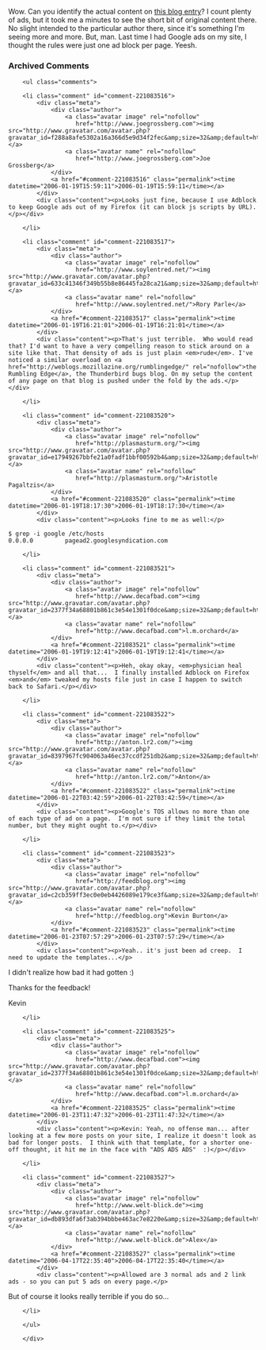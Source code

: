 Wow.  Can you identify the actual content on [this blog entry][p]?  I count plenty of ads, but it took me a minutes to see the short bit of original content there.  No slight intended to the particular author there, since it's something I'm seeing more and more.  But, man.  Last time I had Google ads on my site, I thought the rules were just one ad block per page.  Yeesh.

[p]: http://www.feedblog.org/2006/01/yahoo_music_for.html

<div id="comments" class="comments archived-comments">
            <h3>Archived Comments</h3>
            
        <ul class="comments">
            
        <li class="comment" id="comment-221083516">
            <div class="meta">
                <div class="author">
                    <a class="avatar image" rel="nofollow" 
                       href="http://www.joegrossberg.com"><img src="http://www.gravatar.com/avatar.php?gravatar_id=f288a8afe5302a16a366d5e9d34f2fec&amp;size=32&amp;default=http://mediacdn.disqus.com/1320279820/images/noavatar32.png"/></a>
                    <a class="avatar name" rel="nofollow" 
                       href="http://www.joegrossberg.com">Joe Grossberg</a>
                </div>
                <a href="#comment-221083516" class="permalink"><time datetime="2006-01-19T15:59:11">2006-01-19T15:59:11</time></a>
            </div>
            <div class="content"><p>Looks just fine, because I use Adblock to keep Google ads out of my Firefox (it can block js scripts by URL).</p></div>
            
        </li>
    
        <li class="comment" id="comment-221083517">
            <div class="meta">
                <div class="author">
                    <a class="avatar image" rel="nofollow" 
                       href="http://www.soylentred.net/"><img src="http://www.gravatar.com/avatar.php?gravatar_id=633c41346f349b55b8e86445fa28ca21&amp;size=32&amp;default=http://mediacdn.disqus.com/1320279820/images/noavatar32.png"/></a>
                    <a class="avatar name" rel="nofollow" 
                       href="http://www.soylentred.net/">Rory Parle</a>
                </div>
                <a href="#comment-221083517" class="permalink"><time datetime="2006-01-19T16:21:01">2006-01-19T16:21:01</time></a>
            </div>
            <div class="content"><p>That's just terrible.  Who would read that? I'd want to have a very compelling reason to stick around on a site like that. That density of ads is just plain <em>rude</em>. I've noticed a similar overload on <a href="http://weblogs.mozillazine.org/rumblingedge/" rel="nofollow">the Rumbling Edge</a>, the Thunderbird bugs blog. On my setup the content of any page on that blog is pushed under the fold by the ads.</p></div>
            
        </li>
    
        <li class="comment" id="comment-221083520">
            <div class="meta">
                <div class="author">
                    <a class="avatar image" rel="nofollow" 
                       href="http://plasmasturm.org/"><img src="http://www.gravatar.com/avatar.php?gravatar_id=e17949267bbfe21a0fadf1bbf00592b4&amp;size=32&amp;default=http://mediacdn.disqus.com/1320279820/images/noavatar32.png"/></a>
                    <a class="avatar name" rel="nofollow" 
                       href="http://plasmasturm.org/">Aristotle Pagaltzis</a>
                </div>
                <a href="#comment-221083520" class="permalink"><time datetime="2006-01-19T18:17:30">2006-01-19T18:17:30</time></a>
            </div>
            <div class="content"><p>Looks fine to me as well:</p>

<pre><code>$ grep -i google /etc/hosts
0.0.0.0         pagead2.googlesyndication.com
</code></pre></div>
            
        </li>
    
        <li class="comment" id="comment-221083521">
            <div class="meta">
                <div class="author">
                    <a class="avatar image" rel="nofollow" 
                       href="http://www.decafbad.com"><img src="http://www.gravatar.com/avatar.php?gravatar_id=2377f34a68801b861c3e54e1301f0dce&amp;size=32&amp;default=http://mediacdn.disqus.com/1320279820/images/noavatar32.png"/></a>
                    <a class="avatar name" rel="nofollow" 
                       href="http://www.decafbad.com">l.m.orchard</a>
                </div>
                <a href="#comment-221083521" class="permalink"><time datetime="2006-01-19T19:12:41">2006-01-19T19:12:41</time></a>
            </div>
            <div class="content"><p>Heh, okay okay, <em>physician heal thyself</em> and all that...  I finally installed Adblock on Firefox <em>and</em> tweaked my hosts file just in case I happen to switch back to Safari.</p></div>
            
        </li>
    
        <li class="comment" id="comment-221083522">
            <div class="meta">
                <div class="author">
                    <a class="avatar image" rel="nofollow" 
                       href="http://anton.lr2.com/"><img src="http://www.gravatar.com/avatar.php?gravatar_id=8397967fc904063a46ec37ccdf251db2&amp;size=32&amp;default=http://mediacdn.disqus.com/1320279820/images/noavatar32.png"/></a>
                    <a class="avatar name" rel="nofollow" 
                       href="http://anton.lr2.com/">Anton</a>
                </div>
                <a href="#comment-221083522" class="permalink"><time datetime="2006-01-22T03:42:59">2006-01-22T03:42:59</time></a>
            </div>
            <div class="content"><p>Google's TOS allows no more than one of each type of ad on a page.  I'm not sure if they limit the total number, but they might ought to.</p></div>
            
        </li>
    
        <li class="comment" id="comment-221083523">
            <div class="meta">
                <div class="author">
                    <a class="avatar image" rel="nofollow" 
                       href="http://feedblog.org"><img src="http://www.gravatar.com/avatar.php?gravatar_id=c2cb359ff3ec0e0eb4426089e179ce3f&amp;size=32&amp;default=http://mediacdn.disqus.com/1320279820/images/noavatar32.png"/></a>
                    <a class="avatar name" rel="nofollow" 
                       href="http://feedblog.org">Kevin Burton</a>
                </div>
                <a href="#comment-221083523" class="permalink"><time datetime="2006-01-23T07:57:29">2006-01-23T07:57:29</time></a>
            </div>
            <div class="content"><p>Yeah.. it's just been ad creep.  I need to update the templates...</p>

<p>I didn't realize how bad it had gotten :)</p>

<p>Thanks for the feedback!</p>

<p>Kevin</p></div>
            
        </li>
    
        <li class="comment" id="comment-221083525">
            <div class="meta">
                <div class="author">
                    <a class="avatar image" rel="nofollow" 
                       href="http://www.decafbad.com"><img src="http://www.gravatar.com/avatar.php?gravatar_id=2377f34a68801b861c3e54e1301f0dce&amp;size=32&amp;default=http://mediacdn.disqus.com/1320279820/images/noavatar32.png"/></a>
                    <a class="avatar name" rel="nofollow" 
                       href="http://www.decafbad.com">l.m.orchard</a>
                </div>
                <a href="#comment-221083525" class="permalink"><time datetime="2006-01-23T11:47:32">2006-01-23T11:47:32</time></a>
            </div>
            <div class="content"><p>Kevin: Yeah, no offense man... after looking at a few more posts on your site, I realize it doesn't look as bad for longer posts.  I think with that template, for a shorter one-off thought, it hit me in the face with "ADS ADS ADS"  :)</p></div>
            
        </li>
    
        <li class="comment" id="comment-221083527">
            <div class="meta">
                <div class="author">
                    <a class="avatar image" rel="nofollow" 
                       href="http://www.welt-blick.de"><img src="http://www.gravatar.com/avatar.php?gravatar_id=db893dfa6f3ab394bbbe463ac7e8220e&amp;size=32&amp;default=http://mediacdn.disqus.com/1320279820/images/noavatar32.png"/></a>
                    <a class="avatar name" rel="nofollow" 
                       href="http://www.welt-blick.de">Alex</a>
                </div>
                <a href="#comment-221083527" class="permalink"><time datetime="2006-04-17T22:35:40">2006-04-17T22:35:40</time></a>
            </div>
            <div class="content"><p>Allowed are 3 normal ads and 2 link ads - so you can put 5 ads on every page.</p>

<p>But of course it looks really terrible if you do so...</p></div>
            
        </li>
    
        </ul>
    
        </div>
    